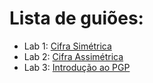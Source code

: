 # Lista de guiões:

- Lab 1: [Cifra Simétrica](symmetric.md)
- Lab 2: [Cifra Assimétrica](assymmetric.md)
- Lab 3: [Introdução ao PGP](https://github.com/hugomeduarte/pgp-guide/blob/main/README.md)

